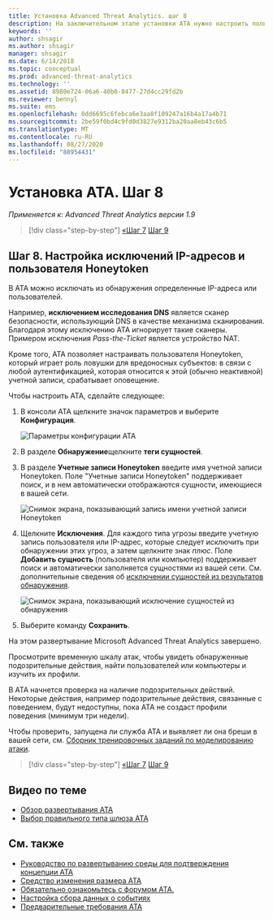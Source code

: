 ```yaml
---
title: Установка Advanced Threat Analytics. шаг 8
description: На заключительном этапе установки ATA нужно настроить пользователя Honeytoken.
keywords: ''
author: shsagir
ms.author: shsagir
manager: shsagir
ms.date: 6/14/2018
ms.topic: conceptual
ms.prod: advanced-threat-analytics
ms.technology: ''
ms.assetid: 8980e724-06a6-40b0-8477-27d4cc29fd2b
ms.reviewer: bennyl
ms.suite: ems
ms.openlocfilehash: 0dd6695c6febca6e3aa8f109247a16b4a17a4b71
ms.sourcegitcommit: 2be59f0bd4c9fd0d3827e9312ba20aa8eb43c6b5
ms.translationtype: MT
ms.contentlocale: ru-RU
ms.lasthandoff: 08/27/2020
ms.locfileid: "88954431"
---
```

# <a name="install-ata---step-8"></a>Установка ATA. Шаг 8

*Применяется к: Advanced Threat Analytics версии 1.9*

> [!div class="step-by-step"]
> [«Шаг 7](vpn-integration-install-step.md) 
>  [Шаг 9](install-ata-step9-samr.md)

## <a name="step-8-configure-ip-address-exclusions-and-honeytoken-user"></a>Шаг 8. Настройка исключений IP-адресов и пользователя Honeytoken

В ATA можно исключать из обнаружения определенные IP-адреса или пользователей.

Например, **исключением исследования DNS** является сканер безопасности, использующий DNS в качестве механизма сканирования. Благодаря этому исключению ATA игнорирует такие сканеры. Примером исключения *Pass-the-Ticket* является устройство NAT.

Кроме того, ATA позволяет настраивать пользователя Honeytoken, который играет роль ловушки для вредоносных субъектов: в связи с любой аутентификацией, которая относится к этой (обычно неактивной) учетной записи, срабатывает оповещение.

Чтобы настроить ATA, сделайте следующее:

1. В консоли ATA щелкните значок параметров и выберите **Конфигурация**.

    ![Параметры конфигурации ATA](media/ATA-config-icon.png)

1. В разделе **Обнаружение**щелкните **теги сущностей**.

1. В разделе **Учетные записи Honeytoken** введите имя учетной записи Honeytoken. Поле "Учетные записи Honeytoken" поддерживает поиск, и в нем автоматически отображаются сущности, имеющиеся в вашей сети.

    ![Снимок экрана, показывающий запись имени учетной записи Honeytoken](media/honeytoken.png)

1. Щелкните **Исключения**. Для каждого типа угрозы введите учетную запись пользователя или IP-адрес, которые следует исключить при обнаружении этих угроз, а затем щелкните знак *плюс*. Поле **Добавить сущность** (пользователя или компьютер) поддерживает поиск и автоматически заполняется сущностями из вашей сети. См. дополнительные сведения об [исключении сущностей из результатов обнаружения](excluding-entities-from-detections.md).

    ![Снимок экрана, показывающий исключение сущностей из обнаружения](media/exclusions.png)

1. Выберите команду **Сохранить**.

На этом развертывание Microsoft Advanced Threat Analytics завершено.

Просмотрите временную шкалу атак, чтобы увидеть обнаруженные подозрительные действия, найти пользователей или компьютеры и изучить их профили.

В ATA начнется проверка на наличие подозрительных действий. Некоторые действия, например подозрительные действия, связанные с поведением, будут недоступны, пока ATA не создаст профили поведения (минимум три недели).

Чтобы проверить, запущена ли служба ATA и выявляет ли она бреши в вашей сети, см. [Сборник тренировочных заданий по моделированию атаки](/enterprise-mobility-security/solutions/ata-attack-simulation-playbook).

> [!div class="step-by-step"]
> [«Шаг 7](vpn-integration-install-step.md) 
>  [Шаг 9](install-ata-step9-samr.md)

## <a name="related-videos"></a>Видео по теме

- [Обзор развертывания ATA](https://channel9.msdn.com/Shows/Microsoft-Security/Overview-of-ATA-Deployment-in-10-Minutes)
- [Выбор правильного типа шлюза ATA](https://channel9.msdn.com/Shows/Microsoft-Security/ATA-Deployment-Choose-the-Right-Gateway-Type)

## <a name="see-also"></a>См. также

- [Руководство по развертыванию среды для подтверждения концепции ATA](https://aka.ms/atapoc)
- [Средство изменения размера ATA](https://aka.ms/atasizingtool)
- [Обязательно ознакомьтесь с форумом ATA.](https://social.technet.microsoft.com/Forums/security/home?forum=mata)
- [Настройка сбора данных о событиях](configure-event-collection.md)
- [Предварительные требования ATA](ata-prerequisites.md)
